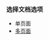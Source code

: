 ### 选择文档选项

 - 单页面
 - [多页面](https://github.com/ByrsH/Spring-Cloud-Reference-Manual/tree/master/Finchley/SR1/multi)
